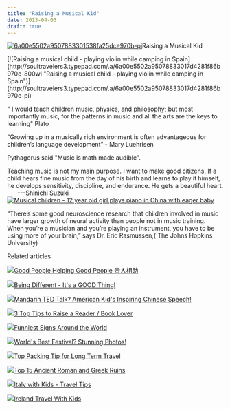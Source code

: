 ```yaml
---
title: "Raising a Musical Kid"
date: 2013-04-03
draft: true
---
```


[![6a00e5502a9507883301538fa25dce970b-pi](https://soultravelers3.typepad.com/.a/6a00e5502a95078833017d4281f820970c-200wi "6a00e5502a9507883301538fa25dce970b-pi")](http://soultravelers3.typepad.com/.a/6a00e5502a95078833017d4281f820970c-pi)Raising a Musical Kid  
  
  
  

<!--more--> [![Raising a musical child - playing violin while camping in Spain](http://soultravelers3.typepad.com/.a/6a00e5502a95078833017d4281f86b970c-800wi "Raising a musical child - playing violin while camping in Spain")](http://soultravelers3.typepad.com/.a/6a00e5502a95078833017d4281f86b970c-pi)  
  
  
  
" I would teach children music, physics, and philosophy; but most importantly music, for the patterns in music and all the arts are the keys to learning" Plato  
  
“Growing up in a musically rich environment is often advantageous for children’s language development” - Mary Luehrisen  
  
  
Pythagorus said "Music is math made audible".  
  
Teaching music is not my main purpose. I want to make good citizens. If a child hears fine music from the day of his birth and learns to play it himself, he develops sensitivity, discipline, and endurance. He gets a beautiful heart.  
      ---Shinichi Suzuki  
[![Musical children - 12 year old girl plays piano in China with eager baby](http://soultravelers3.typepad.com/.a/6a00e5502a95078833017ee9f65010970d-800wi "Musical children - 12 year old girl plays piano in China with eager baby")](http://soultravelers3.typepad.com/.a/6a00e5502a95078833017ee9f65010970d-pi)  
  
“There’s some good neuroscience research that children involved in music have larger growth of neural activity than people not in music training. When you’re a musician and you’re playing an instrument, you have to be using more of your brain,” says Dr. Eric Rasmussen,( The Johns Hopkins University)  

Related articles

[![](http://i.zemanta.com/150504293_80_80.jpg)](http://soultravelers3new.local/2013/03/good-people-helping-good-people-%E8%B4%B5%E4%BA%BA%E7%9B%B8%E5%8A%A9.html)[Good People Helping Good People 贵人相助](http://soultravelers3new.local/2013/03/good-people-helping-good-people-%E8%B4%B5%E4%BA%BA%E7%9B%B8%E5%8A%A9.html)

[![](http://i.zemanta.com/149612895_80_80.jpg)](http://soultravelers3new.local/2013/03/being-different-its-a-good-thing.html)[Being Different - It's a GOOD Thing!](http://soultravelers3new.local/2013/03/being-different-its-a-good-thing.html)

[![](http://i.zemanta.com/152306180_80_80.jpg)](http://soultravelers3new.local/2013/03/mandarin-ted-talk-american-kids-inspiring-chinese-speech-.html)[Mandarin TED Talk? American Kid's Inspiring Chinese Speech!](http://soultravelers3new.local/2013/03/mandarin-ted-talk-american-kids-inspiring-chinese-speech-.html)

[![](http://i.zemanta.com/154953675_80_80.jpg)](http://soultravelers3new.local/2013/03/10-tips-to-raise-a-reader-book-lover.html)[3 Top Tips to Raise a Reader / Book Lover](http://soultravelers3new.local/2013/03/10-tips-to-raise-a-reader-book-lover.html)

[![](http://i.zemanta.com/150196019_80_80.jpg)](http://soultravelers3new.local/2013/03/funniest-signs-around-the-world.html)[Funniest Signs Around the World](http://soultravelers3new.local/2013/03/funniest-signs-around-the-world.html)

[![](http://i.zemanta.com/148453097_80_80.jpg)](http://soultravelers3new.local/2013/02/worlds-best-festival-.html)[World's Best Festival? Stunning Photos!](http://soultravelers3new.local/2013/02/worlds-best-festival-.html)

[![](http://i.zemanta.com/149896182_80_80.jpg)](http://soultravelers3new.local/2013/03/top-travel-tip-for-long-term-travel.html)[Top Packing Tip for Long Term Travel](http://soultravelers3new.local/2013/03/top-travel-tip-for-long-term-travel.html)

[![](http://i.zemanta.com/151690941_80_80.jpg)](http://soultravelers3new.local/2013/03/best-places-to-visit-ancient-roman-and-greek-ruins.html)[Top 15 Ancient Roman and Greek Ruins](http://soultravelers3new.local/2013/03/best-places-to-visit-ancient-roman-and-greek-ruins.html)

[![](http://i.zemanta.com/155738631_80_80.jpg)](http://soultravelers3new.local/2013/03/italy-with-kids-travel-tips.html)[Italy with Kids - Travel Tips](http://soultravelers3new.local/2013/03/italy-with-kids-travel-tips.html)

[![](http://i.zemanta.com/157055767_80_80.jpg)](http://soultravelers3new.local/2013/04/ireland-travel-with-kids.html)[Ireland Travel With Kids](http://soultravelers3new.local/2013/04/ireland-travel-with-kids.html)
